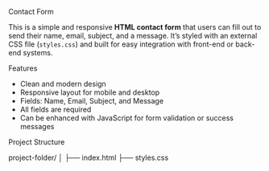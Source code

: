 Contact Form

This is a simple and responsive **HTML contact form** that users can fill out to send their name, email, subject, and a message. It’s styled with an external CSS file (`styles.css`) and built for easy integration with front-end or back-end systems.

Features

- Clean and modern design
- Responsive layout for mobile and desktop
- Fields: Name, Email, Subject, and Message
- All fields are required
- Can be enhanced with JavaScript for form validation or success messages

 Project Structure

project-folder/
│
├── index.html 
├── styles.css 
